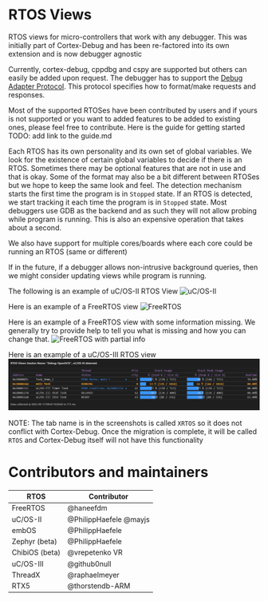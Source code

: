 # RTOS Views

RTOS views for micro-controllers that work with any debugger. This was initially part of Cortex-Debug and has been re-factored into its own extension and is now debugger agnostic

Currently, cortex-debug, cppdbg and cspy are supported but others can easily be added upon request. The debugger has to support the [Debug Adapter Protocol](https://microsoft.github.io/debug-adapter-protocol/). This protocol specifies how to format/make requests and responses.

Most of the supported RTOSes have been contributed by users and if yours is not supported or you want to added features to be added to existing ones, please feel free to contribute. Here is the guide for getting started TODO: add link to the guide.md

Each RTOS has its own personality and its own set of global variables. We look for the existence of certain global variables to decide if there is an RTOS. Sometimes there may be optional features that are not in use and that is okay. Some of the format may also be a bit different between RTOSes but we hope to keep the same look and feel. The detection mechanism starts the first time the program is in `Stopped` state. If an RTOS is detected, we start tracking it each time the program is in `Stopped` state. Most debuggers use GDB as the backend and as such they will not allow probing while program is running. This is also an expensive operation that takes about a second.

We also have support for multiple cores/boards where each core could be running an RTOS (same or different)

If in the future, if a debugger allows non-intrusive background queries, then we might consider updating views while program is running.

The following is an example of uC/OS-II RTOS View
![uC/OS-II](./images/uCOS-II.png)

Here is an example of a FreeRTOS view
![FreeRTOS](./images/FreeRTOS-full.png)

Here is an example of a FreeRTOS view with some information missing. We generally try to provide help to tell you what is missing and how you can change that.
![FreeRTOS with partial info](./images/FreeRTOS.png)

Here is an example of a uC/OS-III RTOS view
![uC/OS-III](./images/uCOS-III.png)

NOTE: The tab name is in the screenshots is called `XRTOS` so it does not conflict with Cortex-Debug. Once the migration is complete, it will be called `RTOS` and Cortex-Debug itself will not have this functionality

# Contributors and maintainers

| RTOS           | Contributor            |
| -------------- | ---------------------- |
| FreeRTOS       | @haneefdm              |
| uC/OS-II       | @PhilippHaefele @mayjs |
| embOS          | @PhilippHaefele        |
| Zephyr (beta)  | @PhilippHaefele        |
| ChibiOS (beta) | @vrepetenko VR         |
| uC/OS-III      | @github0null           |
| ThreadX        | @raphaelmeyer          |
| RTX5           | @thorstendb-ARM        |
